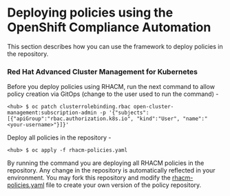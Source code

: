 # Deploying policies using the OpenShift Compliance Automation

This section describes how you can use the framework to deploy policies in the repository.

### Red Hat Advanced Cluster Management for Kubernetes

Before you deploy policies using RHACM, run the next command to allow policy creation via GitOps (change <your-username> to the user used to run the command) -

```
<hub> $ oc patch clusterrolebinding.rbac open-cluster-management:subscription-admin -p '{"subjects": [{"apiGroup":"rbac.authorization.k8s.io", "kind":"User", "name":"<your-username>"}]}'
```

Deploy all policies in the repository -

```
<hub> $ oc apply -f rhacm-policies.yaml
```

By running the command you are deploying all RHACM policies in the repository. Any change in the repository is automatically reflected in your environment. You may fork this repository and modify the [rhacm-policies.yaml](rhacm-policies.yaml) file to create your own version of the policy repository.